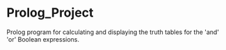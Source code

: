 # Prolog_Project
Prolog program for calculating and displaying the truth tables for the 'and' 'or' Boolean expressions.
